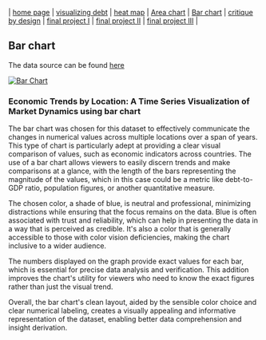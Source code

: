 | [home page](https://varshithams.github.io/portfolio/) | [visualizing debt](visualizing-government-debt) | [heat map](heat-map) | [Area chart](area-chart) | [Bar chart](bar-chart) | [critique by design](critique-by-design) | [final project I](final-project-part-one) | [final project II](final-project-part-two) | [final project III](final-project-part-three) |

## Bar chart

The data source can be found [here](https://data.oecd.org/gga/general-government-debt.htm)

<div class='tableauPlaceholder' id='viz1706579460718' style='position: relative'><noscript><a href='#'><img alt='Bar Chart ' src='https:&#47;&#47;public.tableau.com&#47;static&#47;images&#47;Ba&#47;Barchart_17065647265050&#47;Barchart2&#47;1_rss.png' style='border: none' /></a></noscript><object class='tableauViz'  style='display:none;'><param name='host_url' value='https%3A%2F%2Fpublic.tableau.com%2F' /> <param name='embed_code_version' value='3' /> <param name='site_root' value='' /><param name='name' value='Barchart_17065647265050&#47;Barchart2' /><param name='tabs' value='no' /><param name='toolbar' value='yes' /><param name='static_image' value='https:&#47;&#47;public.tableau.com&#47;static&#47;images&#47;Ba&#47;Barchart_17065647265050&#47;Barchart2&#47;1.png' /> <param name='animate_transition' value='yes' /><param name='display_static_image' value='yes' /><param name='display_spinner' value='yes' /><param name='display_overlay' value='yes' /><param name='display_count' value='yes' /><param name='language' value='en-GB' /><param name='filter' value='publish=yes' /></object></div> 
<script type='text/javascript'>      
  var divElement = document.getElementById('viz1706579460718');   
  var vizElement = divElement.getElementsByTagName('object')[0];    
  vizElement.style.width='100%';vizElement.style.height=(divElement.offsetWidth*0.75)+'px';    
  var scriptElement = document.createElement('script');            
  scriptElement.src = 'https://public.tableau.com/javascripts/api/viz_v1.js';  
  vizElement.parentNode.insertBefore(scriptElement, vizElement);        
</script>

### Economic Trends by Location: A Time Series Visualization of Market Dynamics using bar chart

The bar chart was chosen for this dataset to effectively communicate the changes in numerical values across multiple locations over a span of years. This type of chart is particularly adept at providing a clear visual comparison of values, such as economic indicators across countries. The use of a bar chart allows viewers to easily discern trends and make comparisons at a glance, with the length of the bars representing the magnitude of the values, which in this case could be a metric like debt-to-GDP ratio, population figures, or another quantitative measure.

The chosen color, a shade of blue, is neutral and professional, minimizing distractions while ensuring that the focus remains on the data. Blue is often associated with trust and reliability, which can help in presenting the data in a way that is perceived as credible. It's also a color that is generally accessible to those with color vision deficiencies, making the chart inclusive to a wider audience.

The numbers displayed on the graph provide exact values for each bar, which is essential for precise data analysis and verification. This addition improves the chart's utility for viewers who need to know the exact figures rather than just the visual trend.

Overall, the bar chart's clean layout, aided by the sensible color choice and clear numerical labeling, creates a visually appealing and informative representation of the dataset, enabling better data comprehension and insight derivation.
